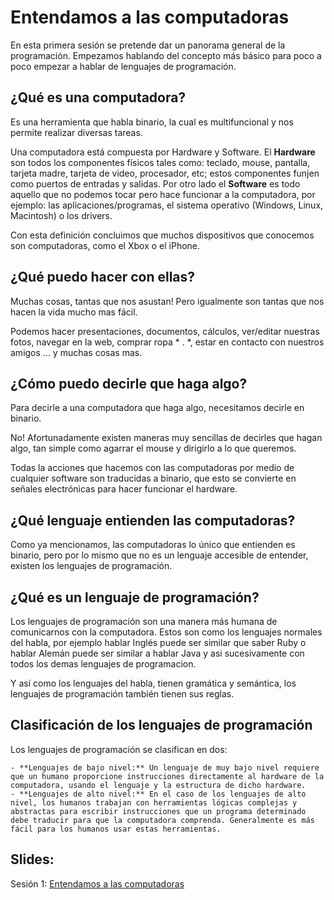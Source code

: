 Entendamos a las computadoras
===
En esta primera sesión se pretende dar un panorama general de la programación. Empezamos hablando del concepto más básico para poco a poco empezar a hablar de lenguajes de programación.


¿Qué es una computadora?
--
Es una herramienta que habla binario, la cual es multifuncional y nos permite realizar diversas tareas.

Una computadora está compuesta por Hardware y Software. El **Hardware** son todos los componentes físicos tales como: teclado, mouse, pantalla, tarjeta madre, tarjeta de video, procesador, etc; estos componentes funjen como puertos de entradas y salidas. Por otro lado el **Software** es todo aquello que no podemos tocar pero hace funcionar a la computadora, por ejemplo: las aplicaciones/programas, el sistema operativo (Windows, Linux, Macintosh) o los drivers.

Con esta definición concluimos que muchos dispositivos que conocemos son computadoras, como el Xbox o el iPhone.


¿Qué puedo hacer con ellas?
--
Muchas cosas, tantas que nos asustan! Pero igualmente son tantas que nos hacen la vida mucho mas fácil.

Podemos hacer presentaciones, documentos, cálculos, ver/editar nuestras fotos, navegar en la web, comprar ropa * . *, estar en contacto con nuestros amigos ... y muchas cosas mas.


¿Cómo puedo decirle que haga algo?
--
Para decirle a una computadora que haga algo, necesitamos decirle en binario.

No! Afortunadamente existen maneras muy sencillas de decirles que hagan algo, tan simple como agarrar el mouse y dirigirlo a lo que queremos.

Todas la acciones que hacemos con las computadoras por medio de cualquier software son traducidas a binario, que esto se convierte en señales electrónicas para hacer funcionar el hardware.


¿Qué lenguaje entienden las computadoras?
--
Como ya mencionamos, las computadoras lo único que entienden es binario, pero por lo mismo que no es un lenguaje accesible de entender, existen los lenguajes de programación.


¿Qué es un lenguaje de programación?
--
Los lenguajes de programación son una manera más humana de comunicarnos con la computadora. Estos son como los lenguajes normales del habla, por ejemplo hablar Inglés puede ser similar que saber Ruby o hablar Alemán puede ser similar a hablar Java y asi sucesivamente con todos los demas lenguajes de programacion.

Y así como los lenguajes del habla, tienen gramática y semántica, los lenguajes de programación también tienen sus reglas.


Clasificación de los lenguajes de programación
--

Los lenguajes de programación se clasifican en dos:

    - **Lenguajes de bajo nivel:** Un lenguaje de muy bajo nivel requiere que un humano proporcione instrucciones directamente al hardware de la computadora, usando el lenguaje y la estructura de dicho hardware.
    - **Lenguajes de alto nivel:** En el caso de los lenguajes de alto nivel, los humanos trabajan con herramientas lógicas complejas y abstractas para escribir instrucciones que un programa determinado debe traducir para que la computadora comprenda. Generalmente es más fácil para los humanos usar estas herramientas.


Slides:
--
Sesión 1: [Entendamos a las computadoras](https://www.haikudeck.com/baby-steps-education-presentation-n5f0MPX6EY)